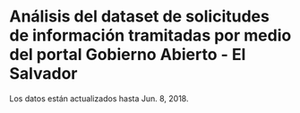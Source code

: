 # Análisis del dataset de solicitudes de información tramitadas por medio del portal Gobierno Abierto - El Salvador

Los datos están actualizados hasta Jun. 8, 2018.


